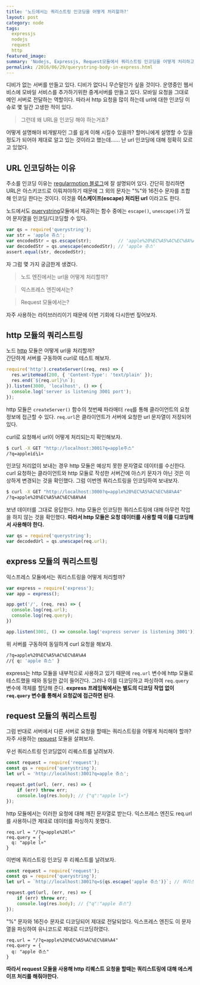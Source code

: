 ```yaml
---
title: '노드에서는 쿼리스트링 인코딩을 어떻게 처리할까?'
layout: post
category: node
tags:
  expressjs
  nodejs
  request
  http
featured_image:
summary: 'Nodejs, Expressjs, Request모듈에서 쿼리스트링 인코딩을 어떻게 처리하고 있을까? 그리고 어떻게 사용해야 할까?'
permalink: /2016/06/29/querystring-body-in-express.html
---
```


디비가 없는 서버를 만들고 있다. 디비가 없다니 무슨말인가 싶을 것이다.
운영중인 웹서비스에 모바일 서비스를 추가하기위한 중계서버를 만들고 있다.
모바일 요청을 그대로 메인 서버로 전달하는 역할이다.
따라서 http 요청을 많이 하는데 url에 대한 인코딩 이슈로 몇 일간 고생한 적이 있다.

> 그런데 왜 URL을 인코딩 해야 하는거죠?

어떻게 설명해야 비개발자인 그를 쉽게 이해 시킬수 있을까?
할머니에게 설명할 수 있을 정도가 되어야 제대로 알고 있는 것이라고 했는데......
난 url 인코딩에 대해 정확히 모르고 있었다.


## URL 인코딩하는 이유

주소를 인코딩 이유는 [regularmotion 블로그](http://regularmotion.kr/url-encoding-url/)에 잘 설명되어 있다.
간단히 정리하면 URL은 아스키코드로 이뤄져야하기 때문에 그 외의 문자는 "%"와 16진수 문자를 조합해 인코딩 한다는 것이다.
이것을 **이스케이프(escape) 처리된 url** 이라고도 한다.

노드에서도 [querystring](https://nodejs.org/dist/latest-v4.x/docs/api/querystring.html)모듈에서 제공하는 함수 중에는 `escape()`, `unescape()`가 있어 문자열을 인코딩/디코딩할 수 있다.

```javascript
var qs = require('querystring');
var str = 'apple 쥬스';
var encodedStr = qs.escape(str);          // 'apple%20%EC%A5%AC%EC%8A%A4'
var decodedStr = qs.unescape(encodedStr); // 'apple 쥬스'
assert.equal(str, decodedStr);
```

자 그럼 몇 가지 궁금한게 생겼다.

> 노드 엔진에서는 url을 어떻게 처리할까?

> 익스프레스 엔진에서는?

> Request 모듈에서는?

자주 사용하는 라이브러리이기 때문에 이번 기회에 다시한번 짚어보자.


## http 모듈의 쿼리스트링

노드 [http](https://nodejs.org/dist/latest-v4.x/docs/api/http.html) 모듈은 어떻게 url을 처리할까?  
간단하게 서버를 구동하여 curl로 테스트 해보자.

```javascript
require('http').createServer((req, res) => {
  res.writeHead(200, { 'Content-Type': 'text/plain' });
  res.end(`${req.url}\n`);
}).listen(3000, 'localhost', () => {
  console.log('server is listening 3001 port');
});
```

http 모듈은 `createServer()` 함수의 첫번째 파라매터 `req`를 통해 클라이언트의 요청 정보에 접근할 수 있다.
`req.url`은 클라이언트가 서버에 요청한 url 문자열이 저장되어 있다.

curl로 요청해서 url이 어떻게 처리되는지 확인해보자.

```bash
$ curl -X GET "http://localhost:3001?q=apple주스"
/?q=appleì£¼ì¤
```

인코딩 처리없이 보내는 경우 http 모듈은 예상치 못한 문자열로 데이터를 수신한다.
curl 요청하는 클라이언트와 http 모듈로 작성한 서버간에 아스키 문자가 아닌 것은 이상하게 변경되는 것을 확인했다.
그럼 이번엔 쿼리스트링을 인코딩하여 보내보자.

```bash
$ curl -X GET "http://localhost:3000?q=apple%20%EC%A5%AC%EC%8A%A4"
/?q=apple%20%EC%A5%AC%EC%8A%A4
```

보낸 데이터를 그대로 응답한다.
http 모듈은 인코딩한 쿼리스트링에 대해 아무런 작업을 하지 않는 것을 확인했다.
**따라서 http 모듈은 요청 데이터를 사용할 때 이를 디코딩해서 사용해야 한다.**

```javascript
var qs = require('querystring');
var decodedUrl = qs.unescape(req.url);
```

## express 모듈의 쿼리스트링

익스프레스 모듈에서는 쿼리스트링을 어떻게 처리할까?

```javascript
var express = require('express');
var app = express();

app.get('/', (req, res) => {
  console.log(req.url);
  console.log(req.query);
})

app.listen(3001, () => console.log('express server is listening 3001'));
```

위 서버를 구동하여 동일하게 curl 요청을 해보자.

```bash
/?q=apple%20%EC%A5%AC%EC%8A%A4
//{ q: 'apple 쥬스' }
```

express는 http 모듈을 내부적으로 사용하고 있기 때문에 `req.url` 변수에 http 모듈로 테스트했을 때와 동일한 값이 들어간다.
그러나 이를 디코딩하고 파싱하여 `req.query` 변수에 객체를 할당해 준다.
**express 프레임웍에서는 별도의 디코딩 작업 없이 `req.query` 변수를 통해서 요청값에 접근하면 된다.**


## request 모듈의 쿼리스트링

그럼 반대로 서버에서 다른 서버로 요청을 할때는 쿼리스트링을 어떻게 처리해야 할까?
자주 사용하는 [request](https://github.com/request/request) 모듈을 살펴보자.

우선 쿼리스트링 인코딩없이 리퀘스트를 날려보자.

```javascript
const request = require('request');
const qs = require('querystring');
let url = 'http://localhost:3001?q=apple 쥬스';

request.get(url, (err, res) => {
    if (err) throw err;
    console.log(res.body); // {"q":"apple l¤"}
});
```

http 모듈에서는 이러한 요청에 대해 깨진 문자열로 받는다.
익스프레스 엔진도 req.url를 사용하니깐 제대로 데이터를 파싱하지 못했다.

```
req.url = "/?q=apple%20l¤"
req.query = {
  q: "apple l¤"
}
```

이번에 쿼리스트링 인코딩 후 리퀘스트를 날려보자.

```javascript
const request = require('request');
const qs = require('querystring');
let url = `http://localhost:3001?q=${qs.escape('apple 쥬스')}`; // 쿼리스트링 인코딩 처리

request.get(url, (err, res) => {
    if (err) throw err;
    console.log(res.body); // {"q":"apple 쥬스"}
});
```

"%" 문자와 16진수 문자로 디코딩되어 제대로 전달되었다.
익스프레스 엔진도 이 문자열을 파싱하여 유니코드로 제대로 디코딩하였다.

```
req.url = "/?q=apple%20%EC%A5%AC%EC%8A%A4"
req.query = {
  q: "apple 쥬스"
}
```

**따라서 request 모듈을 사용해 http 리퀘스트 요청을 할때는 쿼리스트링에 대해 에스케이프 처리를 해줘야한다.**
